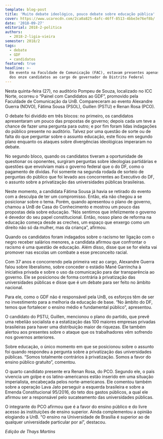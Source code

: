```yaml
---
template: blog-post
title: 'Muito debate ideológico, pouco debate sobre educação pública'
cover: https://www.ucarecdn.com/2ca0a825-4afc-46ff-8513-4bbe3e76ef8b/
date: '2018-09-27'
editorial: 2018-2-politica
authors:
  - 2018-2-ligia-vieira
semester: 2018/2
tags:
  - debate
  - GDF
  - candidatos
featured: true
headline: >-
  Em evento na Faculdade de Comunicação (FAC), estavam presentes apenas quatro
  dos onze candidatos ao cargo de governador do Distrito Federal
---
```

Nesta quinta-feira (27), no auditório Pompeu de Souza, localizado no ICC Norte, ocorreu  o “Painel com Candidatos ao GDF”, promovido pela Faculdade de Comunicação da UnB. Compareceram ao evento Alexandre Guerra (NOVO), Fátima Sousa (PSOL), Guillen (PSTU) e Renan Rosa (PCO).

O debate foi dividido em três blocos: no primeiro, os candidatos apresentaram um pouco das propostas de governo; depois cada um teve a chance de fazer uma pergunta para outro; e por fim foram lidas indagações do público presente no auditório. Talvez por uma questão de sorte ou de falta do que perguntar sobre o assunto educação, este ficou em segundo plano enquanto os ataques sobre divergências ideológicas imperaram no debate.

No segundo bloco, quando os candidatos tiveram a oportunidade de questionar os oponentes, surgiram perguntas sobre ideologias partidárias e questões que envolviam mais o governo federal que o do DF, como o pagamento de dívidas. Foi somente na segunda rodada de sorteio de perguntas do público que foi levado aos concorrentes ao Executivo do DF, o assunto sobre a privatização das universidades públicas brasileiras.

Neste momento, a candidata Fátima Sousa já havia se retirado do evento com a desculpa de ter um compromisso. Então, ela não chegou a se posicionar sobre o tema. Porém, quando apresentou o plano de governo, chamou a UnB de Casa do Conhecimento e mostrou um pouco das propostas dela sobre educação. “Nós sentimos que infelizmente o governo é devedor do seu papel constitucional. Então, nosso plano de reforma na educação começa desde as creches, um espaço que enxergo como um direito não só da mulher, mas da criança”, afirmou.

Quando os candidatos foram indagados sobre o racismo ter ligação com o negro receber salários menores, a candidata afirmou que confrontar o racismo é uma questão de educação. Além disso, disse que se for eleita vai promover nas escolas um combate a esse preconceito racial.

Com 37 anos e concorrendo pela primeira vez ao cargo, Alexandre Guerra falou sobre liberalismo, sobre conceder o estádio Mané Garrincha à iniciativa privada e sobre o uso da comunicação para dar transparência ao governo. Ele se posicionou de forma contrária à privatização das universidades públicas e disse que é um debate para ser feito no âmbito nacional.

Para ele, como o GDF não é responsável pela UnB, os esforços têm de ser no investimento para a melhoria da educação de base. “No âmbito do DF, temos que fortalecer o ensino médio e fundamental público”, apresentou.

O candidato do PSTU, Guillen, mencionou o plano do partido, que prevê uma rebelião socialista e a estatização das 100 maiores empresas privadas brasileiras para haver uma distribuição maior de riquezas. Ele também alertou aos presentes sobre o ataque que os trabalhadores vêm sofrendo nos governos anteriores.

Sobre educação, o único momento em que se posicionou sobre o assunto foi quando respondeu a pergunta sobre a privatização das universidades públicas. “Somos totalmente contrários à privatização. Somos a favor do ensino público gratuito”, comentou.

O quarto candidato presente era Renan Rosa, do PCO. Segundo ele, o país vivencia um golpe e os latino-americanos estão inserido em uma situação imperialista, encabeçada pelos norte-americanos. Ele comentou também sobre a operação Lava Jato perseguir a esquerda brasileira e sobre a Emenda Constitucional 95/2016,  do teto dos gastos públicos, a qual ele afirmou ser a responsável pelo sucateamento das universidades públicas.

O integrante do PCO afirmou  que é a favor do ensino público e do livre acesso às instituições de ensino superior. Ainda complementou a opinião elogiando a UnB. “O ensino na Universidade de Brasília é superior ao de qualquer universidade particular por aí”, destacou.

_Edição de Thays Martins_
